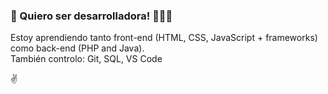 
<h3>🙌 Quiero ser desarrolladora! 👩🏻‍💻</h3>
Estoy aprendiendo tanto front-end (HTML, CSS, JavaScript + frameworks) como back-end (PHP and Java). </br>
También controlo: Git, SQL, VS Code

✌️



<!---
MariaVillascusa/MariaVillascusa is a ✨ special ✨ repository because its `README.md` (this file) appears on your GitHub profile.
You can click the Preview link to take a look at your changes.
--->
